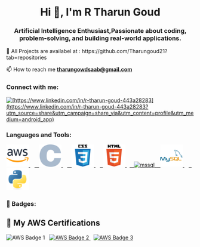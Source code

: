 <h1 align="center">Hi 👋, I'm R Tharun Goud</h1>
<h3 align="center">Artificial Intelligence Enthusiast,Passionate about coding, problem-solving, and building real-world applications.</h3>
 💼 All Projects are availabel at : https://github.com/Tharungoud21?tab=repositories<br>
 
 📫 How to reach me **tharungowdsaab@gmail.com**

<h3 align="left">Connect with me:</h3>
<p align="left">
<a href="https://linkedin.com/in/https://www.linkedin.com/in/r-tharun-goud-443a28283" target="blank"><img align="center" src="https://raw.githubusercontent.com/rahuldkjain/github-profile-readme-generator/master/src/images/icons/Social/linked-in-alt.svg" alt="[https://www.linkedin.com/in/r-tharun-goud-443a28283](https://www.linkedin.com/in/r-tharun-goud-443a28283?utm_source=share&utm_campaign=share_via&utm_content=profile&utm_medium=android_app)" height="30" width="40" /></a>
</p>

<h3 align="left">Languages and Tools:</h3>
<p align="left"> <a href="https://aws.amazon.com" target="_blank" rel="noreferrer">   <img src="https://raw.githubusercontent.com/devicons/devicon/master/icons/amazonwebservices/amazonwebservices-original-wordmark.svg" alt="aws" width="60" height="60"/> </a> &nbsp;&nbsp; <a href="https://www.cprogramming.com/" target="_blank" rel="noreferrer">&nbsp;&nbsp; <img src="https://raw.githubusercontent.com/devicons/devicon/master/icons/c/c-original.svg" alt="c" width="60" height="60"/> </a> &nbsp; &nbsp;<a href="https://www.w3schools.com/css/" target="_blank" rel="noreferrer"> &nbsp;&nbsp;<img src="https://raw.githubusercontent.com/devicons/devicon/master/icons/css3/css3-original-wordmark.svg" alt="css3" width="60" height="60"/> </a>&nbsp;&nbsp; <a href="https://www.w3.org/html/" target="_blank" rel="noreferrer"> &nbsp;&nbsp;<img src="https://raw.githubusercontent.com/devicons/devicon/master/icons/html5/html5-original-wordmark.svg" alt="html5" width="60" height="60"/> </a> &nbsp;&nbsp;<a href="https://www.microsoft.com/en-us/sql-server" target="_blank" rel="noreferrer"> &nbsp;&nbsp;<img src="https://www.svgrepo.com/show/303229/microsoft-sql-server-logo.svg" alt="mssql" width="60" height="60"/> </a> <a href="https://www.mysql.com/" target="_blank" rel="noreferrer">&nbsp;&nbsp; <img src="https://raw.githubusercontent.com/devicons/devicon/master/icons/mysql/mysql-original-wordmark.svg" alt="mysql" width="60" height="60"/> </a>&nbsp;&nbsp; <a href="https://www.python.org" target="_blank" rel="noreferrer">&nbsp;&nbsp; <img src="https://raw.githubusercontent.com/devicons/devicon/master/icons/python/python-original.svg" alt="python" width="60" height="60"/> </a> </p>

<h3 align="left">🏅 Badges:</h3>

## 🏅 My AWS Certifications

<p align="center">
 <div data-iframe-width="150" data-iframe-height="270" data-share-badge-id="260c5add-2809-45c8-b038-e1ea013ed0b7" data-share-badge-host="https://www.credly.com"></div><script type="text/javascript" async src="//cdn.credly.com/assets/utilities/embed.js"></script>
    <img src="https://www.credly.com/badges/260c5add-2809-45c8-b038-e1ea013ed0b7/public_url" alt="AWS Badge 1" title="AWS Badge 1" />
  </a>
  &nbsp;
  <a href="https://www.credly.com/badges/YOUR_BADGE_ID_2" target="_blank">
    <img src="https://images.credly.com/size/110x110/images/YOUR_BADGE_IMAGE_2.png" alt="AWS Badge 2" title="AWS Badge 2" />
  </a>
  &nbsp;
  <a href="https://www.credly.com/badges/YOUR_BADGE_ID_3" target="_blank">
    <img src="https://images.credly.com/size/110x110/images/YOUR_BADGE_IMAGE_3.png" alt="AWS Badge 3" title="AWS Badge 3" />
  </a>
</p>
